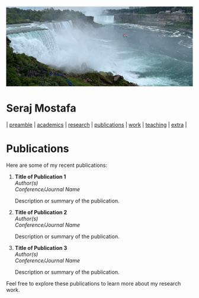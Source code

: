 ![Wallpaper](./images/wall.jpg)

# Seraj Mostafa

| [preamble](about.md) | [academics](./markdowns/academics.md) | [research](./markdowns/projects.md) | [publications](./markdowns/publications.md) | [work](./markdowns/works.md) | [teaching](./markdowns/teaching.md) | [extra](./markdowns/extra.md) |

# Publications

Here are some of my recent publications:

1. **Title of Publication 1**\
   *Author(s)*\
   *Conference/Journal Name*
   
   Description or summary of the publication.

2. **Title of Publication 2**\
   *Author(s)*\
   *Conference/Journal Name*
   
   Description or summary of the publication.

3. **Title of Publication 3**\
   *Author(s)*\
   *Conference/Journal Name*
   
   Description or summary of the publication.

Feel free to explore these publications to learn more about my research work.
